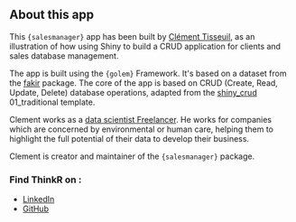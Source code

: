 ## About this app

This `{salesmanager}` app has been built by [Clément Tisseuil](https://www.linkedin.com/in/clement-tisseuil/), as an illustration of how using Shiny to build a CRUD application for clients and sales database management. 


The app is built using the `{golem}` Framework. It's based on a dataset from the [fakir](https://github.com/ThinkR-open/fakir) package. The core of the app is based on CRUD (Create, Read, Update, Delete) database operations, adapted from the [shiny_crud](https://github.com/Tychobra/shiny_crud) 01_traditional template. 

Clement works as a [data scientist Freelancer](https://www.linkedin.com/in/clement-tisseuil/). He works for companies which are concerned by environmental or human care, helping them to highlight the full potential of their data to develop their business. 

Clement is creator and maintainer of the `{salesmanager}` package.

### Find ThinkR on :
+ [LinkedIn](https://www.linkedin.com/in/clement-tisseuil/)
+ [GitHub](https://github.com/tisseuil)
